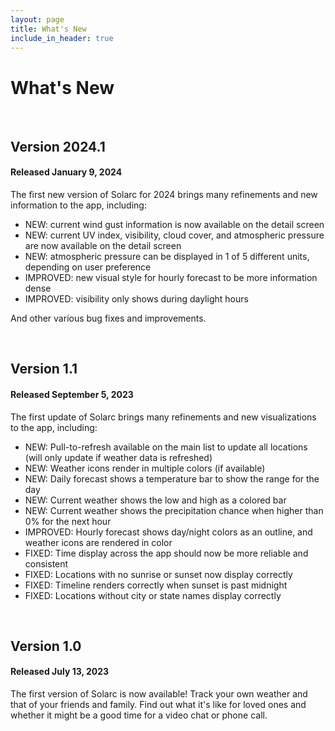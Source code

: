 ```yaml
---
layout: page
title: What's New
include_in_header: true
---
```


# What's New

<br>

## **Version 2024.1**
#### Released January 9, 2024
The first new version of Solarc for 2024 brings many refinements and new information to the app, including:

* NEW: current wind gust information is now available on the detail screen
* NEW: current UV index, visibility, cloud cover, and atmospheric pressure are now available on the detail screen
* NEW: atmospheric pressure can be displayed in 1 of 5 different units, depending on user preference
* IMPROVED: new visual style for hourly forecast to be more information dense
* IMPROVED: visibility only shows during daylight hours

And other various bug fixes and improvements.

<br>

## **Version 1.1**
#### Released September 5, 2023
The first update of Solarc brings many refinements and new visualizations to the app, including:
* NEW: Pull-to-refresh available on the main list to update all locations (will only update if weather data is refreshed)
* NEW: Weather icons render in multiple colors (if available)
* NEW: Daily forecast shows a temperature bar to show the range for the day
* NEW: Current weather shows the low and high as a colored bar
* NEW: Current weather shows the precipitation chance when higher than 0% for the next hour
* IMPROVED: Hourly forecast shows day/night colors as an outline, and weather icons are rendered in color
* FIXED: Time display across the app should now be more reliable and consistent
* FIXED: Locations with no sunrise or sunset now display correctly
* FIXED: Timeline renders correctly when sunset is past midnight
* FIXED: Locations without city or state names display correctly

<br>

## **Version 1.0**
#### Released July 13, 2023
The first version of Solarc is now available! Track your own weather and that of your friends and family. Find out what it's like for loved ones and whether it might be a good time for a video chat or phone call.

<br>
